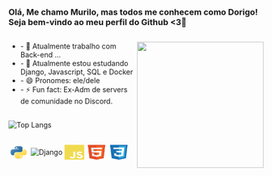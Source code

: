 ### Olá, Me chamo Murilo, mas todos me conhecem como Dorigo! Seja bem-vindo ao meu perfil do Github <3👋

##

<a href="#"><img align="right" src="https://media.discordapp.net/attachments/835293405034577990/1225077569448312852/tumblr_oydvi4d1Dy1vwqthvo1_500.gif?ex=661fd165&is=660d5c65&hm=7d08271ddfac3830240b1a15127d588e03f0f5ad4cdbff25a502fa42dc0aba96&=&width=495&height=473" width="250 " height="250" /></a>

- <a  target='_blank'>- 🔭 Atualmente trabalho com Back-end ...</a>
- <a  target='_blank'>- 🌱 Atualmente estou estudando Django, Javascript, SQL e Docker</a>
- <a  target='_blank'>- 😄 Pronomes: ele/dele </a>
- <a  target='_blank'>- ⚡ Fun fact: Ex-Adm de servers de comunidade no Discord. </a>

## 

![Top Langs](https://github-readme-stats.vercel.app/api/top-langs/?username=dorigodev&hide_progress=true)

<div style="display: inline_block"><br>
  <img align="center" alt="Python" height="30" width="40" src="https://raw.githubusercontent.com/devicons/devicon/master/icons/python/python-original.svg">
  <img align="center" alt="Django" height="30" width="40" src="https://cdn.jsdelivr.net/gh/devicons/devicon@latest/icons/django/django-plain.svg">
  <img align="center" alt="Javascript" height="30" width="40" src="https://raw.githubusercontent.com/devicons/devicon/master/icons/javascript/javascript-plain.svg">
  <img align="center" alt="HTML" height="30" width="40" src="https://raw.githubusercontent.com/devicons/devicon/master/icons/html5/html5-original.svg">
  <img align="center" alt="CSS" height="30" width="40" src="https://raw.githubusercontent.com/devicons/devicon/master/icons/css3/css3-original.svg">

</div>
  
